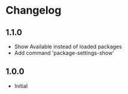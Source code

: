 # Changelog

## 1.1.0
* Show Available instead of loaded packages
* Add command 'package-settings-show'

## 1.0.0
* Initial

